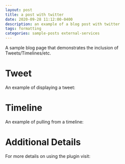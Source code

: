 ```yaml
---
layout: post
title: a post with twitter
date: 2020-09-28 11:12:00-0400
description: an example of a blog post with twitter
tags: formatting
categories: sample-posts external-services
---
```

A sample blog page that demonstrates the inclusion of Tweets/Timelines/etc.

# Tweet
An example of displaying a tweet:


# Timeline
An example of pulling from a timeline:


# Additional Details
For more details on using the plugin visit: 
